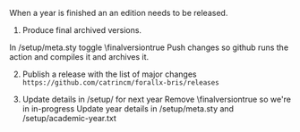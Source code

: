 When a year is finished an an edition needs to be released.


1. Produce final archived versions.

In /setup/meta.sty toggle \finalversiontrue
Push changes so github runs the action and compiles it and archives it.

2. Publish a release with the list of major changes `https://github.com/catrincm/forallx-bris/releases`

3. Update details in /setup/ for next year
Remove \finalversiontrue so we're in in-progress
Update year details in /setup/meta.sty and /setup/academic-year.txt